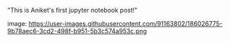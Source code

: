 "This is Aniket's first jupyter notebook post!"

image: https://user-images.githubusercontent.com/91163802/186026775-9b78aec6-3cd2-498f-b951-5b3c574a953c.png


